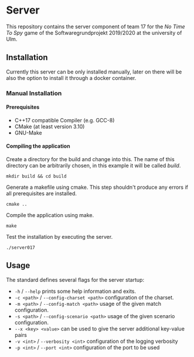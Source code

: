 # Server
This repository contains the server component of team 17 for the 
*No Time To Spy* game of the Softwaregrundprojekt 2019/2020 at 
the university of Ulm.

## Installation 
Currently this server can be only installed manually, later on there will
be also the option to install it through a docker container. 

### Manual Installation

#### Prerequisites 
 * C++17 compatible Compiler (e.g. GCC-8)
 * CMake (at least version 3.10)
 * GNU-Make

#### Compiling the application
Create a directory for the build and change into this. The name of this 
directory can be arbitrarily chosen, in this example it will be called *build*. 
```
mkdir build && cd build
```
Generate a makefile using cmake. This step shouldn't produce any errors if 
all prerequisites are installed. 
```
cmake ..
```
Compile the application using make.
```
make
```
Test the installation by executing the server.
```
./server017
```

## Usage
The standard defines several flags for the server startup:
* `-h` / `--help` prints some help information and exits.
* `-c <path>` / `--config-charset <path>` configuration of the charset.
* `-m <path>` / `--config-match <path>` usage of the given match configuration.
* `-s <path>` / `--config-scenario <path>` usage of the given scenario configuration.
* `--x <key> <value>` can be used to give the server additional key-value pairs
* `-v <int>` / `--verbosity <int>` configuration of the logging verbosity
* `-p <int>` / `--port <int>` configuration of the port to be used